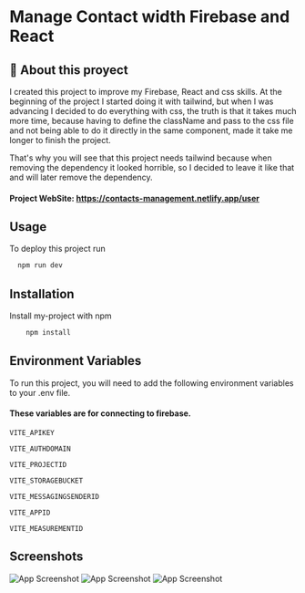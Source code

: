 # Manage Contact width Firebase and React

## 🚀 About this proyect
I created this project to improve my Firebase, React and css skills. At the beginning of the project I started doing it with tailwind, but when I was advancing I decided to do everything with css, the truth is that it takes much more time, because having to define the className and pass to the css file and not being able to do it directly in the same component, made it take me longer to finish the project.

That's why you will see that this project needs tailwind because when removing the dependency it looked horrible, so I decided to leave it like that and will later remove the dependency.

#### Project WebSite: https://contacts-management.netlify.app/user

## Usage

To deploy this project run

```bash
  npm run dev
```

## Installation

Install my-project with npm

```bash
    npm install
```
    
## Environment Variables

To run this project, you will need to add the following environment variables to your .env file.

#### These variables are for connecting to firebase.

`VITE_APIKEY`

`VITE_AUTHDOMAIN`

`VITE_PROJECTID`

`VITE_STORAGEBUCKET`

`VITE_MESSAGINGSENDERID`

`VITE_APPID`

`VITE_MEASUREMENTID`


## Screenshots
 
![App Screenshot](https://res.cloudinary.com/dkxm9njd6/image/upload/v1654281584/zuser_eygodc.png)
![App Screenshot](https://res.cloudinary.com/dkxm9njd6/image/upload/v1654281584/zuser2_sx1ecu.png)
![App Screenshot](https://res.cloudinary.com/dkxm9njd6/image/upload/v1654281590/zuser3_uzkgjq.png)
